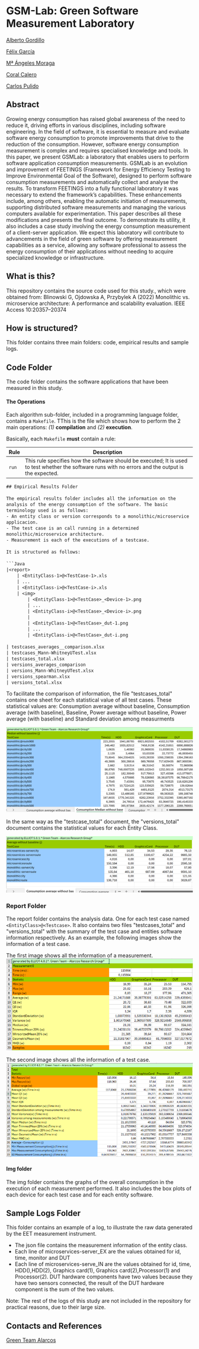 # GSM-Lab: Green Software Measurement Laboratory


[Alberto Gordillo](https://orcid.org/0000-0002-4742-173X)  

[Félix García](https://orcid.org/0000-0001-6460-0353)

[Mª Ángeles Moraga](https://orcid.org/0000-0001-9165-7144)

[Coral Calero](https://orcid.org/0000-0003-0728-4176)

[Carlos Pulido](https://orcid.org/0009-0008-8122-3500)


## Abstract
Growing energy consumption has raised global awareness of the need to reduce it, driving efforts in various disciplines, including software engineering. In the field of software, it is essential to measure and evaluate software energy consumption to promote improvements that drive to the reduction of the consumption. However, software energy consumption measurement is complex and requires specialised knowledge and tools. In this paper, we present GSMLab: a laboratory that enables users to perform software application consumption measurements. GSMLab is an evolution and improvement of FEETINGS (Framework for Energy Efficiency Testing to Improve Environmental Goal of the Software), designed to perform software consumption measurements and automatically collect and analyse the results. To transform FEETINGS into a fully functional laboratory it was necessary to extend the framework’s capabilities. These enhancements include, among others, enabling the automatic initiation of measurements, supporting distributed software measurements and managing the various computers available for experimentation. This paper describes all these modifications and presents the final outcome. To demonstrate its utility, it also includes a case study involving the energy consumption measurement of a client-server application. We expect this laboratory will contribute to advancements in the field of green software by offering measurement capabilities as a service, allowing any software professional to assess the energy consumption of their applications without needing to acquire specialized knowledge or infrastructure.
## What is this?

This repository contains the source code used for this study., which were obtained from: Blinowski G, Ojdowska A, Przybylek A (2022) Monolithic vs. microservice architecture: A performance and scalability evaluation. IEEE Access 10:20357–20374

## How is structured?

This folder contains three main folders: code, empirical results and sample logs.

## Code Folder

The code folder contains the software applications that have been measured in this study.

#### The Operations

Each algorithm sub-folder, included in a programming language folder, contains a `Makefile`.
TThis is the file which shows how to perform the 2 main operations: *(1)* **compilation** and *(2)* **execution**.

Basically, each `Makefile` **must** contain a rule:

| Rule | Description |
| -------- | -------- |
| `run` | This rule specifies how the software should be executed; It is used to test whether the software runs with no errors and the output is the expected. 

```
## Empirical Results Folder

The empirical results folder includes all the information on the analysis of the energy consumption of the software. The basic terminology used is as follows:
- An entity class or version corresponds to a monolithic/microservice applicacion. 
- The test case is an call running in a determined monolithic/microservice architecture.
- Measurement is each of the executions of a testcase.

It is structured as follows:

```Java
|<report>
	| <EntityClass-1>@<TestCase-1>.xls
	| ...
	| <EntityClass-i>@<TestCase-i>.xls
	| <img>
		| <EntityClass-1>@<TestCase>_<Device-1>.png
		| ...
		| <EntityClass-i>@<TestCase>_<Device-i>.png
		|
		| <EntityClass-1>@<TestCase>_dut-1.png
		| ...
		| <EntityClass-i>@<TestCase>_dut-i.png

| testcases_averages__comparison.xlsx
| testcases_Mann-WhitneyUTest.xlsx
| testcases_total.xlsx
| versions_averages_comparison
| versions_Mann-WhitneyUTest.xlsx
| versions_spearman.xlsx
| versions_total.xlsx

```
To facilitate the comparison of information, the file "testcases_total" contains one sheet for each statistical value of all test cases. These statistical values are:
Consumption average without baseline, Consumption average (with baseline), Baseline, Power average without baseline, Power average (with baseline) and Standard deviation among measurments 

![](resources/testcases_total_example.PNG)

In the same way as the "testcase_total" document, the "versions_total" document contains the statistical values for each Entity Class.

![](resources/versions_total_example.PNG)


### Report Folder
The report folder contains the analysis data. One for each test case named `<EntityClass>@<Testcase>`. It also contains two files "testcases_total" and "versions_total" with the summary of the test case and entities software information respectively.
As an example, the following images show the information of a test case.

The first image shows all the information of a measurement.
![](resources/measurement_example.PNG)

The second image shows all the information of a test case.
![](resources/testcase_example.PNG)

#### Img folder
The img folder contains the graphs of the overall consumption in the execution of each measurement performed. It also includes the box plots of each device for each test case and for each entity software.

## Sample Logs Folder
This folder contains an example of a log, to illustrate the raw data generated by the EET measurement instrument. 
- The json file contains the measurement information of the entity class.
- Each line of microservices-server_EX are the values obtained for id, time, monitor and DUT
- Each line of microservices-serve_IN are the values obtained for id, time, HDD(),HDD(2), Graphics card(1), Graphics card(2),Processor(1) and Processor(2).
DUT hardware components have two values because they have two sensors connected, the result of the DUT hardware component is the sum of the two values.

Note: The rest of the logs of this study are not included in the repository for practical reasons, due to their large size.

## Contacts and References

[Green Team Alarcos](https://greenteamalarcos.uclm.es/)
